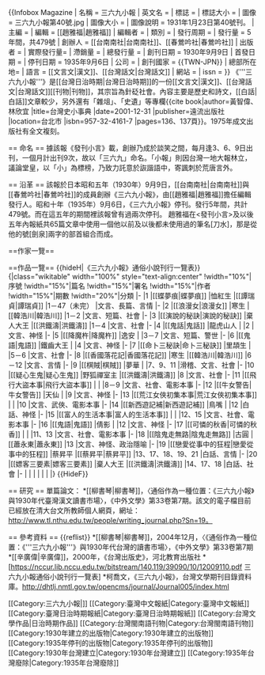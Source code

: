 {{Infobox Magazine
| 名稱      = 三六九小報
| 英文名    = 
| 標誌      = 
| 標誌大小  =
| 圖像      = 三六九小報第40號.jpg
| 圖像大小  = 
| 圖像說明  = 1931年1月23日第40號刊。
| 主編      = 
| 編輯      = [[趙雅福|趙雅福]]
| 編輯者    = 
| 類別      = 
| 發行周期  = 
| 發行量    = 5年間，共479號
| 創辦人    = [[台南南社|台南南社]]、[[春鶯吟社|春鶯吟社]]
| 出版者    = 
| 實際發行量= 
| 滯銷量    = 
| 總發行量  = 
| 創刊日期  = 1930年9月9日
| 首發日期  = 
| 停刊日期  = 1935年9月6日
| 公司      = 
| 創刊國家  = {{TWN-JPN}}
| 總部所在地= 
| 語言      = [[文言文|漢文]]、[[台灣話文|台灣話文]]
| 網站      = 
| issn      = 
}}
《'''三六九小報'''》是[[台灣日治時期|台灣日治時期]]的一份[[文言文|漢文]]、[[台灣話文|台灣話文]][[刊物|刊物]]，其宗旨為針砭社會。內容主要是歷史和詩文，[[白話|白話]]文章較少，另外還有「雜俎」、「史遺」等專欄<ref name="遠">{{cite book|author=黃智偉、林欣宜 |title=台灣史小事典 |date=2001-12-31 |publisher=遠流出版社 |location=台北市 |isbn=957-32-4161-7 |pages=136、137頁}}</ref>。1975年成文出版社有全文複刻。

== 命名 ==
據該報《發刊小言》載，創辦乃成於談笑之間，每月逢3、6、9日出刊，一個月計出刊9次，故以「三六九」命名。「小報」則因台灣一地大報林立，議論堂皇，以「小」為標榜，乃致力託意於詼諧語中，寄諷刺於荒唐言外。

== 沿革 ==
該報於日本昭和五年（1930年）9月9日，[[台南南社|台南南社]]與[[春鶯吟社|春鶯吟社]]的成員創辦《三六九小報》，由[[趙雅福|趙雅福]]擔任編輯發行人。昭和十年（1935年）9月6日，《三六九小報》停刊。發行5年間，共計479號。而在這五年的期間裡該報曾有過兩次停刊<ref name="遠"/>。
趙雅福在<發刊小言>及以後五年內報紙共65篇文章中使用一個他以前及以後都未使用過的筆名[刀水]，那是從他的號[劍泉]兩字的部首組合而成。

==作家一覽==


==作品一覽==
{{hideH|《三六九小報》通俗小說刊行一覽表}}
{|class="wikitable" width="100%" style="text-align:center"
!width="10%"|序號
!width="15%"|篇名
!width="15%"|署名
!width="15%"|作者
!width="15%"|期數
!width="20%"|分類
|-
|1
|[[蝶夢痕|蝶夢痕]]
|恤紅生
|[[譚瑞貞|譚瑞貞]]
|1－47（未完）
|文言、長篇、言情
|-
|2
|[[浪漫女|浪漫女]]
|寒生
|[[韓浩川|韓浩川]]
|1－2
|文言、短篇、社會
|-
|3
|[[演說的秘訣|演說的秘訣]]
|棄人大王
|[[洪鐵濤|洪鐵濤]]
|1－4
|文言、社會
|-
|4
|[[鬼話|鬼話]]
|龍虎山人
|
|2
|文言、神怪
|-
|5
|[[降魔杵|降魔杵]]
|逸安
|
|3－7
|文言、短篇、警世
|-
|6
|[[鬼語|鬼語]]
|鐵齒大王
|
|4
|文言、神怪
|-
|7
|[[命卜三秘訣|命卜三秘訣]]
|里頡生
|
|5－6
|文言、社會
|-
|8
|[[香國落花記|香國落花記]]
|寒生
|[[韓浩川|韓浩川]]
|6－12
|文言、言情
|-
|9
|[[棋賊|棋賊]]
|夢華
|
|7、9、11
|滑稽、文言、社會
|-
|10
|[[疑心生鬼|疑心生鬼]]
|野狐禪室主
|[[洪鐵濤|洪鐵濤]]
|8
|文言、社會
|-
|11
|[[飛行大盜本事|飛行大盜本事]]
|
|
|8－9
|文言、社會、電影本事
|-
|12
|[[牛女警告|牛女警告]]
|天仙
|
|9
|文言、神怪
|-
|13
|[[荒江女俠初集本事|荒江女俠初集本事]]
|
|
|10
|文言、武俠、電影本事
|-
|14
|[[新西遊記補|新西遊記補]]
|鳥嘴
|
|12
|白話、神怪
|-
|15
|[[富人的生活本事|富人的生活本事]]
|
|
|12、15
|文言、社會、電影本事
|-
|16
|[[鬼語|鬼語]]
|倩影
|
|12
|文言、神怪
|-
|17
|[[可憐的秋香|可憐的秋香]]
|
|
|11、13
|文言、社會、電影本事
|-
|18
|[[陰鬼走無路|陰鬼走無路]]
|古圓
|[[蕭永東|蕭永東]]
|13
|文言、神怪、政治隱喻
|-
|19
|[[戀愛從事中的狂程|戀愛從事中的狂程]]
|蔡昇平
|[[蔡昇平|蔡昇平]]
|13、17、18、19、21
|白話、言情
|-
|20
|[[嫖客三要素|嫖客三要素]]
|棄人大王
|[[洪鐵濤|洪鐵濤]]
|14、17、18
|白話、社會
|-
|
|
|
|
|
|
|}
{{HideF}}

== 研究 ==
單篇論文：
*[[柳書琴|柳書琴]]，〈通俗作為一種位置：《三六九小報》與1930年代臺灣漢文讀書市場〉，《中外文學》第33卷第7期。<ref>該文的電子檔目前已經放在清大台文所教師個人網頁，網址：http://www.tl.nthu.edu.tw/people/writing_journal.php?Sn=19。</ref>



== 參考資料 ==
{{reflist}}
*[[柳書琴|柳書琴]]，2004年12月，〈《通俗作為一種位置：《'''三六九小報'''》與1930年代台灣的讀書市場〉，《中外文學》第33卷第7期
*[[辛廣偉|辛廣偉]]，2000年，《台灣出版史》，河北教育出版社
*[https://nccur.lib.nccu.edu.tw/bitstream/140.119/39090/10/12009110.pdf 三六九小報通俗小說刊行一覽表]
*柯喬文，《三六九小報》，台灣文學期刊目錄資料庫。<ref>http://dhtlj.nmtl.gov.tw/opencms/journal/Journal005/index.html</ref>

[[Category:三六九小報|]]
[[Category:臺灣中文報紙|Category:臺灣中文報紙]]
[[Category:臺灣日治時期報紙|Category:臺灣日治時期報紙]]
[[Category:台灣文學作品|日治時期作品]]
[[Category:台灣閩南語刊物|Category:台灣閩南語刊物]]
[[Category:1930年建立的出版物|Category:1930年建立的出版物]]
[[Category:1935年停刊的出版物|Category:1935年停刊的出版物]]
[[Category:1930年台灣建立|Category:1930年台灣建立]]
[[Category:1935年台灣廢除|Category:1935年台灣廢除]]
